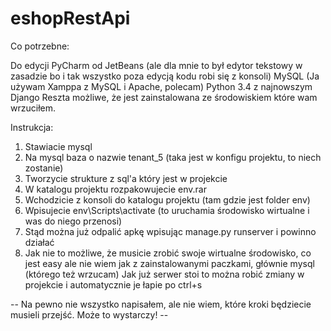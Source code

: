 # eshopRestApi


Co potrzebne:

Do edycji PyCharm od JetBeans (ale dla mnie to był edytor tekstowy w zasadzie bo i tak wszystko poza edycją kodu robi się z konsoli)
MySQL (Ja używam Xamppa z MySQL i Apache, polecam)
Python 3.4 z najnowszym Django
Reszta możliwe, że jest zainstalowana ze środowiskiem które wam wrzuciłem.


Instrukcja:
1. Stawiacie mysql
2. Na mysql baza o nazwie tenant_5 (taka jest w konfigu projektu, to niech zostanie)
3. Tworzycie strukture z sql'a który jest w projekcie
4. W katalogu projektu rozpakowujecie env.rar
5. Wchodzicie z konsoli do katalogu projektu (tam gdzie jest folder env)
6. Wpisujecie env\Scripts\activate (to uruchamia środowisko wirtualne i was do niego przenosi)
7. Stąd można już odpalić apkę wpisując manage.py runserver   i powinno działać
8. Jak nie to możliwe, że musicie zrobić swoje wirtualne środowisko, co jest easy ale nie wiem jak z zainstalowanymi paczkami, głównie mysql (którego też wrzucam)
Jak już serwer stoi to można robić zmiany w projekcie i automatycznie je łapie po ctrl+s


-- Na pewno nie wszystko napisałem, ale nie wiem, które kroki będziecie musieli przejść. Może to wystarczy! --
